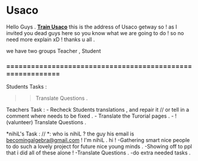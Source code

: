 # Usaco

Hello Guys . **[Train Usaco](http://train.usaco.org/usacogate)**
this is the address of Usaco getway so !
as I invited you dead guys here so you know what we are going to do ! 
so no need more explain xD ! thanks u all .

we have two groups Teacher , Student 

### ==========================================================
Students Tasks :
>>   Translate Questions .
   
Teachers Task  : 
        - Recheck Students translations , and repair it // or tell in a comment where needs to be fixed .
        - Translate the Turorial pages .
        - !(valunteer) Translate Questions .
      

*nihiL's Task : // *: who is nihiL ? the guy his email is becomingalgebra@gmail.com ! I'm nihiL . hi !
        -Gathering smart nice people to do such a lovely project for future nice young minds .
        -Showing off to ppl that i did all of these alone ! 
        -Translate Questions .
        -do extra needed tasks .
       
      
